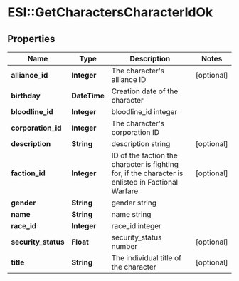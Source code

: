 # ESI::GetCharactersCharacterIdOk

## Properties
Name | Type | Description | Notes
------------ | ------------- | ------------- | -------------
**alliance_id** | **Integer** | The character&#x27;s alliance ID | [optional] 
**birthday** | **DateTime** | Creation date of the character | 
**bloodline_id** | **Integer** | bloodline_id integer | 
**corporation_id** | **Integer** | The character&#x27;s corporation ID | 
**description** | **String** | description string | [optional] 
**faction_id** | **Integer** | ID of the faction the character is fighting for, if the character is enlisted in Factional Warfare | [optional] 
**gender** | **String** | gender string | 
**name** | **String** | name string | 
**race_id** | **Integer** | race_id integer | 
**security_status** | **Float** | security_status number | [optional] 
**title** | **String** | The individual title of the character | [optional] 

